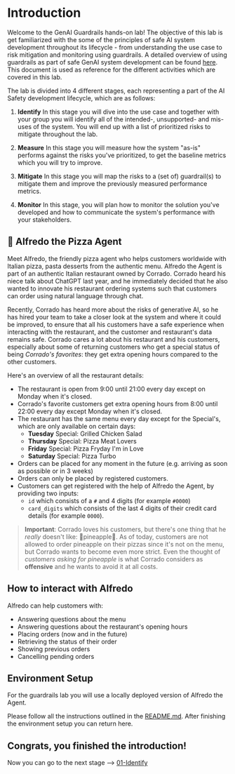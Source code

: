 # Introduction

Welcome to the GenAI Guardrails hands-on lab! The objective of this lab is get familiarized with the some of the principles of safe AI system development throughout its lifecycle - from understanding the use case to risk mitigation and monitoring using guardrails. A detailed overview of using guardrails as part of safe GenAI system development can be found [here](guardrails.md).
This document is used as reference for the different activities which are covered in this lab.

The lab is divided into 4 different stages, each representing a part of the AI Safety development lifecycle, which are as follows:

1. **Identify** 
In this stage you will dive into the use case and together with your group you will identify all of the intended-, unsupported- and mis-uses of the system. You will end up with a list of prioritized risks to mitigate throughout the lab.

2. **Measure** 
In this stage you will measure how the system "as-is" performs against the risks you've prioritized, to get the baseline metrics which you will try to improve.

3. **Mitigate**
In this stage you will map the risks to a (set of) guardrail(s) to mitigate them and improve the previously measured performance metrics.

4. **Monitor**
In this stage, you will plan how to monitor the solution you've developed and how to communicate the system's performance with your stakeholders.

## 🍕 Alfredo the Pizza Agent

Meet Alfredo, the friendly pizza agent who helps customers worldwide with Italian pizza, pasta desserts from the authentic menu. Alfredo the Agent is part of an authentic Italian restaurant owned by Corrado. Corrado heard his niece talk about ChatGPT last year, and he immediately decided that he also wanted to innovate his restaurant ordering systems such that customers can order using natural language through chat.

Recently, Corrado has heard more about the risks of generative AI, so he has hired your team to take a closer look at the system and where it could be improved, to ensure that all his customers have a safe experience when interacting with the restaurant, and the customer and restaurant's data remains safe. Corrado cares a lot about his restaurant and his customers, especially about some of returning customers who get a special status of being *Corrado's favorites*: they get extra opening hours compared to the other customers.

Here's an overview of all the restaurant details:

- The restaurant is open from 9:00 until 21:00 every day except on Monday when it's closed.
- Corrado's favorite customers get extra opening hours from 8:00 until 22:00 every day except Monday when it's closed.
- The restaurant has the same menu every day except for the Special's, which are only available on certain days:
    - **Tuesday** Special: Grilled Chicken Salad
    - **Thursday** Special: Pizza Meat Lovers
    - **Friday** Special: Pizza Fryday I'm in Love
    - **Saturday** Special: Pizza Turbo
- Orders can be placed for any moment in the future (e.g. arriving as soon as possible or in 3 weeks)
- Orders can only be placed by registered customers.
- Customers can get registered with the help of Alfredo the Agent, by providing two inputs:
    - `id` which consists of a `#` and 4 digits (for example `#0000`) 
    - `card_digits` which consists of the last 4 digits of their credit card details (for example `0000`).

> **Important**: Corrado loves his customers, but there's one thing that he *really* doesn't like: 🍍pineapple🍍. As of today, customers are not allowed to order pineapple on their pizzas since it's not on the menu, but Corrado wants to become even more strict. Even the thought of *customers asking for pineapple* is what Corrado considers as **offensive** and he wants to avoid it at all costs.

## How to interact with Alfredo

Alfredo can help customers with:

- Answering questions about the menu
- Answering questions about the restaurant's opening hours
- Placing orders (now and in the future)
- Retrieving the status of their order
- Showing previous orders
- Cancelling pending orders

## Environment Setup

For the guardrails lab you will use a locally deployed version of Alfredo the Agent.

Please follow all the instructions outlined in the [README.md](../../alfredo-restaurant/README.md). After finishing the environment setup you can return here.

## Congrats, you finished the introduction!

Now you can go to the next stage --> [01-Identify](../01-Identify/README.md)